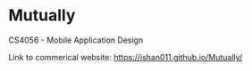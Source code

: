 # Mutually
CS4056 - Mobile Application Design

Link to commerical website:
https://ishan011.github.io/Mutually/
